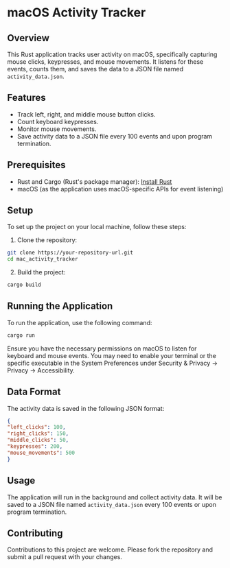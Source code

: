 # macOS Activity Tracker

## Overview

This Rust application tracks user activity on macOS, specifically capturing mouse clicks, keypresses, and mouse movements. It listens for these events, counts them, and saves the data to a JSON file named `activity_data.json`.

## Features

- Track left, right, and middle mouse button clicks.
- Count keyboard keypresses.
- Monitor mouse movements.
- Save activity data to a JSON file every 100 events and upon program termination.

## Prerequisites

- Rust and Cargo (Rust's package manager): [Install Rust](https://www.rust-lang.org/tools/install)
- macOS (as the application uses macOS-specific APIs for event listening)

## Setup

To set up the project on your local machine, follow these steps:

1. Clone the repository:

```bash
git clone https://your-repository-url.git
cd mac_activity_tracker
```

2. Build the project:

```bash
cargo build
```

## Running the Application

To run the application, use the following command:

```bash
cargo run
```

Ensure you have the necessary permissions on macOS to listen for keyboard and mouse events. You may need to enable your terminal or the specific executable in the System Preferences under Security & Privacy -> Privacy -> Accessibility.

## Data Format

The activity data is saved in the following JSON format:

```json
{
"left_clicks": 100,
"right_clicks": 150,
"middle_clicks": 50,
"keypresses": 200,
"mouse_movements": 500
}
```

## Usage

The application will run in the background and collect activity data. It will be saved to a JSON file named `activity_data.json` every 100 events or upon program termination.

## Contributing

Contributions to this project are welcome. Please fork the repository and submit a pull request with your changes.
